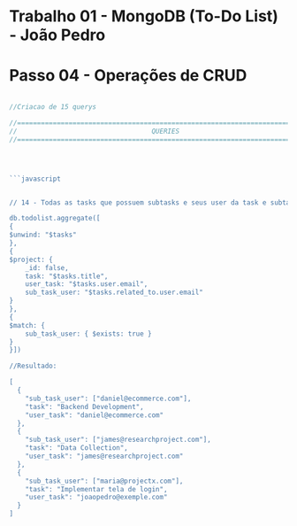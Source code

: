 # Trabalho 01 - MongoDB (To-Do List) - João Pedro
# Passo 04 - Operações de CRUD

```javascript

//Criacao de 15 querys

//================================================================================
//                                  QUERIES
//================================================================================




```javascript


// 14 - Todas as tasks que possuem subtasks e seus user da task e subtask

db.todolist.aggregate([
{
$unwind: "$tasks"
},
{
$project: {
    _id: false,
    task: "$tasks.title",
    user_task: "$tasks.user.email",
    sub_task_user: "$tasks.related_to.user.email"
}
},
{
$match: {
    sub_task_user: { $exists: true }
}
}])

//Resultado:

[
  {
    "sub_task_user": ["daniel@ecommerce.com"],
    "task": "Backend Development",
    "user_task": "daniel@ecommerce.com"
  },
  {
    "sub_task_user": ["james@researchproject.com"],
    "task": "Data Collection",
    "user_task": "james@researchproject.com"
  },
  {
    "sub_task_user": ["maria@projectx.com"],
    "task": "Implementar tela de login",
    "user_task": "joaopedro@exemple.com"
  }
]


```








